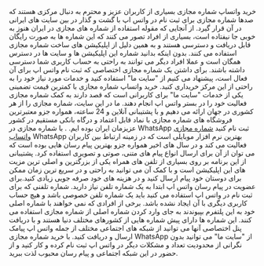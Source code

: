 
خرید واتساپ شماره مجازی
بسیاری از کاربران عزیز و محترم به دنبال مرکزی هستند که صدها شماره مجازی برای ثبت نام در واتس اپ با گشت و گذار در بین سایت های ایرانی در آن قرار گیرد. از آنجایی که مقوله استفاده از شماره های مجازی در ایران هنوز به خوبی جا نیفتاده است، بسیاری از افراد تصور می کنند که این شماره ها به صورت رایگان قابل دریافت و دسترسی هستند و به همین دلیل از اپلیکیشن های ساخت شماره مجازی استفاده می کنند. بدون اینکه بدانید شماره این اپلیکیشن ها و سایت ها در دسترس همگان است و عملا افراد دیگر می توانند به راحتی به حساب کاربری شما دسترسی داشته باشند. برای داشتن یک شماره مجازی اختصاصی که ثبت نام واتس اپ برای آن فعال است، پیشنهاد می کنیم از "سایت ما" استفاده کنید و خدمات مورد نیاز خود را به راحتی از این مرکز خریداری کنید. خرید واتساپ شماره مجازی با کمترین قیمت تضمینی یکی از خدمات "سایت ما" برای کاربرانی است که قصد دارند به کمک شماره مجازی فعالیت خود را در بستر واتس اپ انجام دهند. ما در این سایت، شماره مجازی را از هر کشوری در جهان ارائه می دهیم و با پشتیبانی آنلاین و 24 ساعته، همواره جزو معتبرترین فروشگاه های شماره مجازی با نماد قابل اعتماد و درگاه بانکی مستقیم در کشور عزیزمان ایران بوده ایم. .
با شماره مجازی در WhatsApp ثبت نام کنید
[شماره مجازی واتساپ](https://number4.ir/app/whatsapp) WhatsApp بهترین نرم افزار موبایلی است که در زمینه ارتباط بین کاربران فعالیت می کند و در سال های اخیر همواره جزو بهترین پیام رسان هایی بوده است که می توان از آن برای ارسال انواع پیام های متنی، صوتی و تصویری استفاده کرد. پشتیبانی از این برنامه بر روی بسیاری از تلفن های همراه یکی از بزرگترین و اصلی ترین مزیت های این اپلیکیشن است و با کمک آن می توانید به راحتی و در سریع ترین زمان ممکن برای دوستان خود پیام ارسال کنید و در هزینه های خود صرفه جویی زیادی کنید.برای عضویت در پیام رسان واتس اپ ابتدا به یک شماره تلفن نیاز دارید. شماره تلفنی که برای ثبت نام در واتس اپ استفاده می کنید باید یک شماره تلفن خصوصی باشد و هیچ حساب کاربری دیگری با آن ایجاد نشده باشد. برخی از افرادی که نمی خواهند با شماره اصلی خود به این پلتفرم بپیوندند به جای وارد کردن شماره اصلی از شماره مجازی استفاده می کنند. این شماره ها دارای پیش شماره هایی از کشورهای مختلف دنیا هستند و با دریافت پنل اختصاصی آنها می توانید از شبکه های اجتماعی مختلف از جمله واتس اپ پیامک ارسال و دریافت کنید. با خرید شماره مجازی WhatsApp از "سایت ما" می توانید بدون نگرانی از محدودیت تعداد و مشکلات دیگر در واتس اپ ثبت نام کرده و کار کنید و از حضور در این شبکه اجتماعی و پیام رسان محبوب لذت ببرید.
